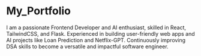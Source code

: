 # My_Portfolio
I am a passionate Frontend Developer and AI enthusiast, skilled in React, TailwindCSS, and Flask. Experienced in building user-friendly web apps and AI projects like Loan Prediction and Netflix-GPT. Continuously improving DSA skills to become a versatile and impactful software engineer.
